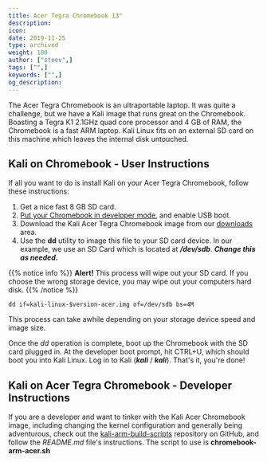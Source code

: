 ```yaml
---
title: Acer Tegra Chromebook 13"
description:
icon:
date: 2019-11-25
type: archived
weight: 100
author: ["steev",]
tags: ["",]
keywords: ["",]
og_description:
---
```


The Acer Tegra Chromebook is an ultraportable laptop. It was quite a challenge, but we have a Kali image that runs great on the Chromebook. Boasting a Tegra K1 2.1GHz quad core processor and 4 GB of RAM, the Chromebook is a fast ARM laptop. Kali Linux fits on an external SD card on this machine which leaves the internal disk untouched.

## Kali on Chromebook - User Instructions

If all you want to do is install Kali on your Acer Tegra Chromebook, follow these instructions:

1. Get a nice fast 8 GB SD card.
2. [Put your Chromebook in developer mode](http://www.chromium.org/chromium-os/developer-information-for-chrome-os-devices/acer-c720-chromebook), and enable USB boot.
3. Download the Kali Acer Tegra Chromebook image from our [downloads](https://www.offensive-security.com/kali-linux-arm-images/) area.
4. Use the **dd** utility to image this file to your SD card device. In our example, we use an SD Card which is located at **_/dev/sdb_**. **_Change this as needed._**

{{% notice info %}}
**Alert!** This process will wipe out your SD card. If you choose the wrong storage device, you may wipe out your computers hard disk.
{{% /notice %}}

```
dd if=kali-linux-$version-acer.img of=/dev/sdb bs=4M
```

This process can take awhile depending on your storage device speed and image size.

Once the _dd_ operation is complete, boot up the Chromebook with the SD card plugged in. At the developer boot prompt, hit CTRL+U, which should boot you into Kali Linux. Log in to Kali (**_kali_** / **_kali_**). That's it, you're done!

## Kali on Acer Tegra Chromebook - Developer Instructions

If you are a developer and want to tinker with the Kali Acer Chromebook image, including changing the kernel configuration and generally being adventurous, check out the [kali-arm-build-scripts](https://gitlab.com/kalilinux/build-scripts/kali-arm) repository on GitHub, and follow the _README.md_ file's instructions. The script to use is **chromebook-arm-acer.sh**
